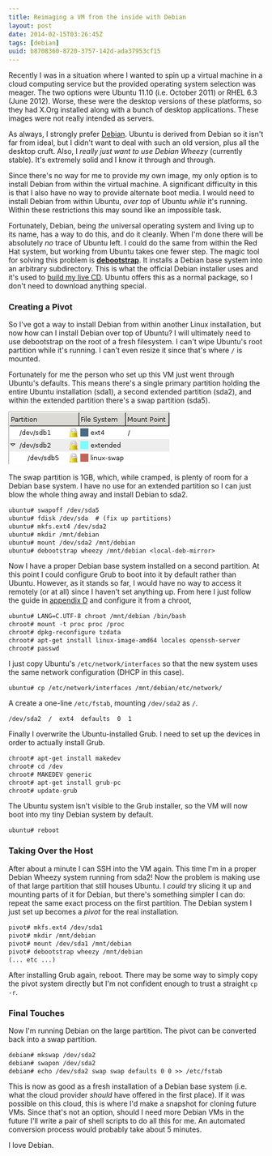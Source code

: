 ```yaml
---
title: Reimaging a VM from the inside with Debian
layout: post
date: 2014-02-15T03:26:45Z
tags: [debian]
uuid: b8708360-8720-3757-142d-ada37953cf15
---
```


Recently I was in a situation where I wanted to spin up a virtual
machine in a cloud computing service but the provided operating system
selection was meager. The two options were Ubuntu 11.10 (i.e. October
2011) or RHEL 6.3 (June 2012). Worse, these were the desktop versions
of these platforms, so they had X.Org installed along with a bunch of
desktop applications. These images were not really intended as
servers.

As always, I strongly prefer [Debian][deb]. Ubuntu is derived from
Debian so it isn't far from ideal, but I didn't want to deal with such
an old version, plus all the desktop cruft. Also, I *really just want
to use Debian Wheezy* (currently stable). It's extremely solid and I
know it through and through.

Since there's no way for me to provide my own image, my only option is
to install Debian from within the virtual machine. A significant
difficulty in this is that I also have no way to provide alternate
boot media. I would need to install Debian from within Ubuntu,
*over top* of Ubuntu *while* it's running. Within these restrictions
this may sound like an impossible task.

Fortunately, Debian, being *the* universal operating system and living
up to its name, has a way to do this, and do it cleanly. When I'm done
there will be absolutely *no* trace of Ubuntu left. I could do the
same from within the Red Hat system, but working from Ubuntu takes one
fewer step. The magic tool for solving this problem is
[**debootstrap**][debootstrap]. It installs a Debian base system into
an arbitrary subdirectory. This is what the official Debian installer
uses and it's used to [build my live CD][live]. Ubuntu offers this as
a normal package, so I don't need to download anything special.

### Creating a Pivot

So I've got a way to install Debian from within another Linux
installation, but now how can I install Debian over top of Ubuntu? I
will ultimately need to use debootstrap on the root of a fresh
filesystem. I can't wipe Ubuntu's root partition while it's running. I
can't even resize it since that's where `/` is mounted.

Fortunately for me the person who set up this VM just went through
Ubuntu's defaults. This means there's a single primary partition
holding the entire Ubuntu installation (sda1), a second extended
partition (sda2), and within the extended partition there's a swap
partition (sda5).

![](/img/screenshot/ubuntu-gparted.png)

The swap partition is 1GB, which, while cramped, is plenty of room for
a Debian base system. I have no use for an extended partition so I can
just blow the whole thing away and install Debian to sda2.

    ubuntu# swapoff /dev/sda5
    ubuntu# fdisk /dev/sda  # (fix up partitions)
    ubuntu# mkfs.ext4 /dev/sda2
    ubuntu# mkdir /mnt/debian
    ubuntu# mount /dev/sda2 /mnt/debian
    ubuntu# debootstrap wheezy /mnt/debian <local-deb-mirror>

Now I have a proper Debian base system installed on a second
partition. At this point I could configure Grub to boot into it by
default rather than Ubuntu. However, as it stands so far, I would have
no way to access it remotely (or at all) since I haven't set anything
up. From here I just follow the guide in [appendix D][d] and configure
it from a chroot,

    ubuntu# LANG=C.UTF-8 chroot /mnt/debian /bin/bash
    chroot# mount -t proc proc /proc
    chroot# dpkg-reconfigure tzdata
    chroot# apt-get install linux-image-amd64 locales openssh-server
    chroot# passwd

I just copy Ubuntu's `/etc/network/interfaces` so that the new system
uses the same network configuration (DHCP in this case).

    ubuntu# cp /etc/network/interfaces /mnt/debian/etc/network/

A create a one-line `/etc/fstab`, mounting `/dev/sda2` as `/`.

    /dev/sda2  /  ext4  defaults  0  1

Finally I overwrite the Ubuntu-installed Grub. I need to set up the
devices in order to actually install Grub.

    chroot# apt-get install makedev
    chroot# cd /dev
    chroot# MAKEDEV generic
    chroot# apt-get install grub-pc
    chroot# update-grub

The Ubuntu system isn't visible to the Grub installer, so the VM will
now boot into my tiny Debian system by default.

    ubuntu# reboot

### Taking Over the Host

After about a minute I can SSH into the VM again. This time I'm in a
proper Debian Wheezy system running from sda2! Now the problem is
making use of that large partition that still houses Ubuntu. I *could*
try slicing it up and mounting parts of it for Debian, but there's
something simpler I can do: repeat the same exact process on the first
partition. The Debian system I just set up becomes a *pivot* for the
real installation.

    pivot# mkfs.ext4 /dev/sda1
    pivot# mkdir /mnt/debian
    pivot# mount /dev/sda1 /mnt/debian
    pivot# debootstrap wheezy /mnt/debian
    (... etc ...)

After installing Grub again, reboot. There may be some way to simply
copy the pivot system directly but I'm not confident enough to trust a
straight `cp -r`.

### Final Touches

Now I'm running Debian on the large partition. The pivot can be
converted back into a swap partition.

    debian# mkswap /dev/sda2
    debian# swapon /dev/sda2
    debian# echo /dev/sda2 swap swap defaults 0 0 >> /etc/fstab

This is now as good as a fresh installation of a Debian base system
(i.e. what the cloud provider *should* have offered in the first
place). If it was possible on this cloud, this is where I'd make a
snapshot for cloning future VMs. Since that's not an option, should I
need more Debian VMs in the future I'll write a pair of shell scripts
to do all this for me. An automated conversion process would probably
take about 5 minutes.

I love Debian.


[deb]: http://www.debian.org/
[live]: /blog/2013/06/17/
[debootstrap]: https://wiki.debian.org/Debootstrap
[d]: http://www.debian.org/releases/stable/amd64/apds03.html.en

